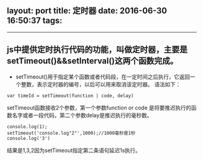 layout: port
title: 定时器
date: 2016-06-30 16:50:37
tags:
---
***
## js中提供定时执行代码的功能，叫做定时器，主要是setTimeout()&&setInterval()这两个函数完成。
* setTimeout()用于指定某个函数或者代码段，在一定时间之后执行，它返回一个整数，表示定时器的编号，以后可以用来取消该定时器。
语法如下：
```
var timeId = setTimeout(function | code, delay)
```
setTimeout函数接收2个参数，第一个参数function or code 是将要推迟执行的函数名字或者一段代码，第二个参数delay是推迟执行的毫秒数。
```
console.log(1);
setTimeout('console.log"2"',1000);//1000毫秒是1秒
console.log('3')
```
结果是1,3,2因为setTimeout指定第二条语句延迟1s执行。